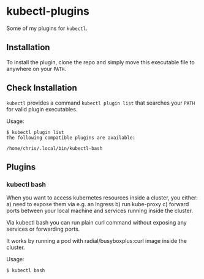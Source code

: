 # kubectl-plugins

Some of my plugins for `kubectl`.

## Installation 

To install the plugin, clone the repo and simply move this executable file to anywhere on your `PATH`.

## Check Installation

`kubectl` provides a command `kubectl plugin list` that searches your `PATH` for valid plugin executables. 

Usage:
```shell script
$ kubectl plugin list
The following compatible plugins are available:

/home/chris/.local/bin/kubectl-bash
```

## Plugins

### kubectl bash

When you want to access kubernetes resources inside a cluster, you either:
a) need to expose them via e.g. an Ingress
b) run kube-proxy
c) forward ports between your local machine and services running inside the cluster.

Via kubectl bash you can run plain curl command without exposing any services or forwarding ports.

It works by running a pod with radial/busyboxplus:curl image inside the cluster.

Usage: 
```shell script
$ kubectl bash
```

